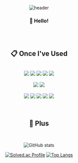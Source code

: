 <div align="center">
  
  ![header](https://capsule-render.vercel.app/api?type=waving&text=%E2%9A%9A%20leewatertrue%20%E2%9A%9A&color=gradient&customColorList=15&height=250)

###  :wave: Hello!
  
 <br/>
 <br/>
  
##  :clipboard: Once I've Used 
  
 <br/>

<img src="https://img.shields.io/badge/Python-3776AB?style=for-the-badge&logo=Python&logoColor=white">
<img src="https://img.shields.io/badge/JAVA-007396?style=for-the-badge&logo=Java&logoColor=white">
<img src="https://img.shields.io/badge/JavaScript-F7DF1E?style=for-the-badge&logo=JavaScript&logoColor=white">
<img src="https://img.shields.io/badge/HTML5-E34F26?style=for-the-badge&logo=HTML5&logoColor=white">
<img src="https://img.shields.io/badge/CSS-1572B6?style=for-the-badge&logo=CSS&logoColor=white"> <br> <br>

<img src="https://img.shields.io/badge/node.js-5FA04E?style=for-the-badge&logo=node.js&logoColor=white">
<img src="https://img.shields.io/badge/mongodb-47A248?style=for-the-badge&logo=mongodb&logoColor=white"> <br> <br>
 
<img src="https://img.shields.io/badge/unity-FFFFFF?style=for-the-badge&logo=unity&logoColor=black">
<img src="https://img.shields.io/badge/docker-2496ED?style=for-the-badge&logo=docker%20IDE&logoColor=black">
<img src="https://img.shields.io/badge/Eclipse-2C2255?style=for-the-badge&logo=Eclipse%20IDE&logoColor=white">
<img src="https://img.shields.io/badge/github-181717?style=for-the-badge&logo=github&logoColor=white">
<img src="https://img.shields.io/badge/VSCode-007ACC?style=for-the-badge&logo=VisualStudioCode&logoColor=black">
 
   <br/>
   <br/>
   <br/>
 
## :floppy_disk: Plus
 
  <br/>

![GitHub stats](https://github-readme-stats.vercel.app/api?username=leewatertrue&show_icons=true&theme=dracula)<br>

[![Solved.ac Profile](http://mazassumnida.wtf/api/v2/generate_badge?boj=lwt)](https://solved.ac/lwt/) 
[![Top Langs](https://github-readme-stats.vercel.app/api/top-langs/?username=leewatertrue&layout=compact)](https://github.com/leeewatertrue/github-readme-stats)
  
</div>
